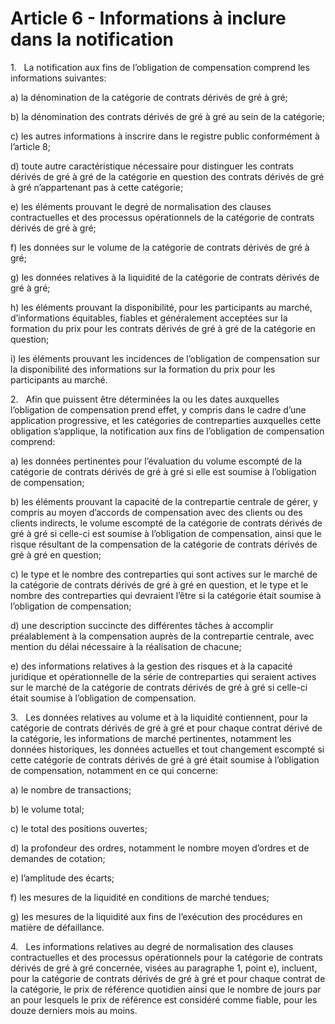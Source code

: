 # Article 6 - Informations à inclure dans la notification


1.   La notification aux fins de l’obligation de compensation comprend les informations suivantes:

a) la dénomination de la catégorie de contrats dérivés de gré à gré;

b) la dénomination des contrats dérivés de gré à gré au sein de la catégorie;

c) les autres informations à inscrire dans le registre public conformément à l’article 8;

d) toute autre caractéristique nécessaire pour distinguer les contrats dérivés de gré à gré de la catégorie en question des contrats dérivés de gré à gré n’appartenant pas à cette catégorie;

e) les éléments prouvant le degré de normalisation des clauses contractuelles et des processus opérationnels de la catégorie de contrats dérivés de gré à gré;

f) les données sur le volume de la catégorie de contrats dérivés de gré à gré;

g) les données relatives à la liquidité de la catégorie de contrats dérivés de gré à gré;

h) les éléments prouvant la disponibilité, pour les participants au marché, d’informations équitables, fiables et généralement acceptées sur la formation du prix pour les contrats dérivés de gré à gré de la catégorie en question;

i) les éléments prouvant les incidences de l’obligation de compensation sur la disponibilité des informations sur la formation du prix pour les participants au marché.

2.   Afin que puissent être déterminées la ou les dates auxquelles l’obligation de compensation prend effet, y compris dans le cadre d’une application progressive, et les catégories de contreparties auxquelles cette obligation s’applique, la notification aux fins de l’obligation de compensation comprend:

a) les données pertinentes pour l’évaluation du volume escompté de la catégorie de contrats dérivés de gré à gré si elle est soumise à l’obligation de compensation;

b) les éléments prouvant la capacité de la contrepartie centrale de gérer, y compris au moyen d’accords de compensation avec des clients ou des clients indirects, le volume escompté de la catégorie de contrats dérivés de gré à gré si celle-ci est soumise à l’obligation de compensation, ainsi que le risque résultant de la compensation de la catégorie de contrats dérivés de gré à gré en question;

c) le type et le nombre des contreparties qui sont actives sur le marché de la catégorie de contrats dérivés de gré à gré en question, et le type et le nombre des contreparties qui devraient l’être si la catégorie était soumise à l’obligation de compensation;

d) une description succincte des différentes tâches à accomplir préalablement à la compensation auprès de la contrepartie centrale, avec mention du délai nécessaire à la réalisation de chacune;

e) des informations relatives à la gestion des risques et à la capacité juridique et opérationnelle de la série de contreparties qui seraient actives sur le marché de la catégorie de contrats dérivés de gré à gré si celle-ci était soumise à l’obligation de compensation.

3.   Les données relatives au volume et à la liquidité contiennent, pour la catégorie de contrats dérivés de gré à gré et pour chaque contrat dérivé de la catégorie, les informations de marché pertinentes, notamment les données historiques, les données actuelles et tout changement escompté si cette catégorie de contrats dérivés de gré à gré était soumise à l’obligation de compensation, notamment en ce qui concerne:

a) le nombre de transactions;

b) le volume total;

c) le total des positions ouvertes;

d) la profondeur des ordres, notamment le nombre moyen d’ordres et de demandes de cotation;

e) l’amplitude des écarts;

f) les mesures de la liquidité en conditions de marché tendues;

g) les mesures de la liquidité aux fins de l’exécution des procédures en matière de défaillance.

4.   Les informations relatives au degré de normalisation des clauses contractuelles et des processus opérationnels pour la catégorie de contrats dérivés de gré à gré concernée, visées au paragraphe 1, point e), incluent, pour la catégorie de contrats dérivés de gré à gré et pour chaque contrat de la catégorie, le prix de référence quotidien ainsi que le nombre de jours par an pour lesquels le prix de référence est considéré comme fiable, pour les douze derniers mois au moins.
